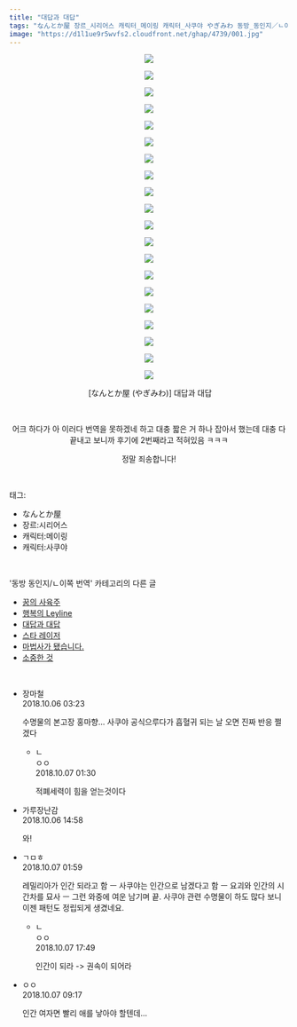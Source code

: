 ```yaml
---
title: "대답과 대답"
tags: "なんとか屋 장르_시리어스 캐릭터_메이링 캐릭터_사쿠야 やぎみわ 동방_동인지／ㄴ이쪽_번역"
image: "https://d1l1ue9r5wvfs2.cloudfront.net/ghap/4739/001.jpg"
---
```

<div class="article">
<p style="text-align: center; clear: none; float: none;"><img src="{{ site.imgserver9 }}/ghap/4739/001.jpg"/></p>
<p style="text-align: center; clear: none; float: none;"><img src="{{ site.imgserver9 }}/ghap/4739/002.jpg"/></p>
<p style="text-align: center; clear: none; float: none;"><img src="{{ site.imgserver9 }}/ghap/4739/003.jpg"/></p>
<p style="text-align: center; clear: none; float: none;"><img src="{{ site.imgserver9 }}/ghap/4739/004.jpg"/></p>
<p style="text-align: center; clear: none; float: none;"><img src="{{ site.imgserver9 }}/ghap/4739/005.jpg"/></p>
<p style="text-align: center; clear: none; float: none;"><img src="{{ site.imgserver9 }}/ghap/4739/006.jpg"/></p>
<p style="text-align: center; clear: none; float: none;"><img src="{{ site.imgserver9 }}/ghap/4739/007.jpg"/></p>
<p style="text-align: center; clear: none; float: none;"><img src="{{ site.imgserver9 }}/ghap/4739/008.jpg"/></p>
<p style="text-align: center; clear: none; float: none;"><img src="{{ site.imgserver9 }}/ghap/4739/009.jpg"/></p>
<p style="text-align: center; clear: none; float: none;"><img src="{{ site.imgserver9 }}/ghap/4739/010.jpg"/></p>
<p style="text-align: center; clear: none; float: none;"><img src="{{ site.imgserver9 }}/ghap/4739/011.jpg"/></p>
<p style="text-align: center; clear: none; float: none;"><img src="{{ site.imgserver9 }}/ghap/4739/012.jpg"/></p>
<p style="text-align: center; clear: none; float: none;"><img src="{{ site.imgserver9 }}/ghap/4739/013.jpg"/></p>
<p style="text-align: center; clear: none; float: none;"><img src="{{ site.imgserver9 }}/ghap/4739/014.jpg"/></p>
<p style="text-align: center; clear: none; float: none;"><img src="{{ site.imgserver9 }}/ghap/4739/015.jpg"/></p>
<p style="text-align: center; clear: none; float: none;"><img src="{{ site.imgserver9 }}/ghap/4739/016.jpg"/></p>
<p style="text-align: center; clear: none; float: none;"><img src="{{ site.imgserver9 }}/ghap/4739/017.jpg"/></p>
<p style="text-align: center; clear: none; float: none;"><img src="{{ site.imgserver9 }}/ghap/4739/018.jpg"/></p>
<p style="text-align: center; clear: none; float: none;"><img src="{{ site.imgserver9 }}/ghap/4739/019.jpg"/></p>
<p style="text-align: center; clear: none; float: none;"><img src="{{ site.imgserver9 }}/ghap/4739/020.jpg"/></p>
<p style="text-align: center; clear: none; float: none;"> [なんとか屋 (やぎみわ)] 대답과 대답</p>
<p style="text-align: center; clear: none; float: none;"><br/></p>
<p style="text-align: center; clear: none; float: none;">어크 하다가 아 이러다 번역을 못하겠네 하고 대충 짧은 거 하나 잡아서 했는데 대충 다 끝내고 보니까 후기에 2번째라고 적혀있음 ㅋㅋㅋ</p>
<p style="text-align: center; clear: none; float: none;">정말 죄송합니다!</p>
<p style="text-align: center; clear: none; float: none;"></p>
</div><br/>
<div class="tagTrail">
<p>태그: </p>
<ul>
<li>なんとか屋</li>
<li>장르:시리어스</li>
<li>캐릭터:메이링</li>
<li>캐릭터:사쿠야</li>
</ul>
</div><br/>
<div class="another">
<p>'동방 동인지/ㄴ이쪽 번역' 카테고리의 다른 글</p>
<ul>
<li><a href="/ghap_4751">꿈의 사육주</a></li>
<li><a href="/ghap_4743">행복의 Leyline</a></li>
<li><a href="/ghap_4739">대답과 대답</a></li>
<li><a href="/ghap_4737">스타 레이저</a></li>
<li><a href="/ghap_4734">마법사가 됐습니다.</a></li>
<li><a href="/ghap_4733">소중한 것</a></li>
</ul>
</div><br/>
<div class="cb_module cb_fluid">
<div class="cb_wrt cb_profile">
<div class="comment">
<ul>
<li class="cb_thumb_off" id="comment15346039">
<div class="cb_comment_area">
<div class="cb_info_area">
<div class="cb_section">
<span class="cb_nick_name">장마철</span>
</div>
<div class="cb_section">
<span class="cb_date">2018.10.06 03:23 </span>
</div>
</div>
<div class="cb_dsc_comment">
<p class="cb_dsc">
											수명물의 본고장 홍마향... 사쿠야 공식으루다가 흡혈귀 되는 날 오면 진짜 반응 쩔겠다
										</p>
</div>
<ul>
<li class="cb_thumb_off" id="comment15347104">
<span class="cb_bu_subnode">ㄴ</span>
<div class="cb_comment_area">
<div class="cb_info_area">
<div class="cb_section">
<span class="cb_nick_name">ㅇㅇ</span>
</div>
<div class="cb_section">
<span class="cb_date">2018.10.07 01:30 </span>
</div>
</div>
<div class="cb_dsc_comment">
<p class="cb_dsc">
																적폐세력이 힘을 얻는것이다
															</p>
</div>
</div>
</li>
</ul>
</div></li>
<li class="cb_thumb_off" id="comment15346648">
<div class="cb_comment_area">
<div class="cb_info_area">
<div class="cb_section">
<span class="cb_nick_name">가루장난감</span>
</div>
<div class="cb_section">
<span class="cb_date">2018.10.06 14:58 </span>
</div>
</div>
<div class="cb_dsc_comment">
<p class="cb_dsc">
											와!
										</p>
</div>
</div></li>
<li class="cb_thumb_off" id="comment15347122">
<div class="cb_comment_area">
<div class="cb_info_area">
<div class="cb_section">
<span class="cb_nick_name">ㄱㅁㅎ</span>
</div>
<div class="cb_section">
<span class="cb_date">2018.10.07 01:59 </span>
</div>
</div>
<div class="cb_dsc_comment">
<p class="cb_dsc">
											레밀리아가 인간 되라고 함 ㅡ 사쿠야는 인간으로 남겠다고 함 ㅡ 요괴와 인간의 시간차를 묘사 ㅡ 그런 와중에 여운 남기며 끝. 사쿠야 관련 수명물이 하도 많다 보니 이젠 패턴도 정립되게 생겼네요.
										</p>
</div>
<ul>
<li class="cb_thumb_off" id="comment15347635">
<span class="cb_bu_subnode">ㄴ</span>
<div class="cb_comment_area">
<div class="cb_info_area">
<div class="cb_section">
<span class="cb_nick_name">ㅇㅇ</span>
</div>
<div class="cb_section">
<span class="cb_date">2018.10.07 17:49 </span>
</div>
</div>
<div class="cb_dsc_comment">
<p class="cb_dsc">
																인간이 되라 -&gt; 권속이 되어라
															</p>
</div>
</div>
</li>
</ul>
</div></li>
<li class="cb_thumb_off" id="comment15347333">
<div class="cb_comment_area">
<div class="cb_info_area">
<div class="cb_section">
<span class="cb_nick_name">ㅇㅇ</span>
</div>
<div class="cb_section">
<span class="cb_date">2018.10.07 09:17 </span>
</div>
</div>
<div class="cb_dsc_comment">
<p class="cb_dsc">
											인간 여자면 빨리 애를 낳아야 할텐데...
										</p>
</div>
</div></li>
</ul>
</div>
</div><!-- commentList close -->
</div><br/>
